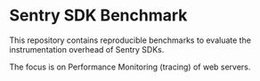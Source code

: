 # Sentry SDK Benchmark

This repository contains reproducible benchmarks to evaluate the instrumentation overhead of Sentry SDKs.

The focus is on Performance Monitoring (tracing) of web servers.
